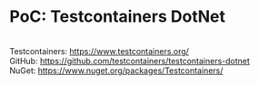 # PoC: Testcontainers DotNet
<br/> Testcontainers: https://www.testcontainers.org/
<br/> GitHub: https://github.com/testcontainers/testcontainers-dotnet
<br/> NuGet: https://www.nuget.org/packages/Testcontainers/
